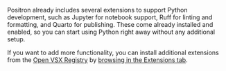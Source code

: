 Positron already includes several extensions to support Python development, such as Jupyter for notebook support, Ruff for linting and formatting, and Quarto for publishing. 
These come already installed and enabled, so you can start using Python right away without any additional setup.

If you want to add more functionality, you can install additional extensions from the [Open VSX Registry](https://open-vsx.org/) by [browsing in the Extensions tab](command:workbench.extensions.action.focusExtensionsView).